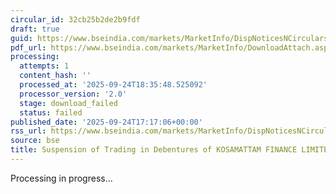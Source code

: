 ```yaml
---
circular_id: 32cb25b2de2b9fdf
draft: true
guid: https://www.bseindia.com/markets/MarketInfo/DispNoticesNCirculars.aspx?Noticeid={D3417F10-59FB-4338-846A-0D4EBDAA05A2}&noticeno=20250924-72&dt=09/24/2025&icount=72&totcount=75&flag=0
pdf_url: https://www.bseindia.com/markets/MarketInfo/DownloadAttach.aspx?id=20250924-72&attachedId=
processing:
  attempts: 1
  content_hash: ''
  processed_at: '2025-09-24T18:35:48.525092'
  processor_version: '2.0'
  stage: download_failed
  status: failed
published_date: '2025-09-24T17:17:06+00:00'
rss_url: https://www.bseindia.com/markets/MarketInfo/DispNoticesNCirculars.aspx?Noticeid={D3417F10-59FB-4338-846A-0D4EBDAA05A2}&noticeno=20250924-72&dt=09/24/2025&icount=72&totcount=75&flag=0
source: bse
title: Suspension of Trading in Debentures of KOSAMATTAM FINANCE LIMITED
---
```


Processing in progress...